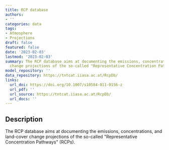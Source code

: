```yaml
---
title: RCP database
authors:
- ''
categories: data
tags:
- Atmosphere
- Projections
draft: false
featured: false
date: '2023-02-03'
lastmod: '2023-02-03'
summary: The RCP database aims at documenting the emissions, concentrations, and land-cover
  change projections of the so-called "Representative Concentration Pathways" (RCPs).
model_repository: ''
data_repository: https://tntcat.iiasa.ac.at/RcpDb/
links:
  url_doi: https://doi.org/10.1007/s10584-011-0156-z
  url_pdf: ''
  url_source: https://tntcat.iiasa.ac.at/RcpDb/
  url_docs: ''
---
```


## Description

The RCP database aims at documenting the emissions, concentrations, and land-cover change projections of the so-called "Representative Concentration Pathways" (RCPs).

